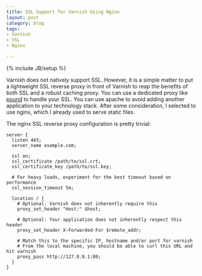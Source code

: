 ```yaml
---
title: SSL Support for Varnish Using Nginx
layout: post
category: blog
tags:
- Varnish
- SSL
- Nginx

---
```

{% include JB/setup %}

Varnish does not natively support SSL. However, it is a simple matter to put a lightweight SSL reverse proxy in front of Varnish to reap the benefits of both SSL and a robust caching proxy. You can use a dedicated proxy like [pound](http://www.apsis.ch/pound) to handle your SSL. You can use apache to avoid adding another application to your technology stack. After some consideration, I selected to use nginx, which I already used to serve static files.

The nginx SSL reverse proxy configuration is pretty trivial:

````
server {
  listen 443;
  server_name example.com;

  ssl on;
  ssl_certificate /path/to/ssl.crt;
  ssl_certificate_key /path/to/ssl.key;
  
  # For heavy loads, experiment for the best timeout based on performance
  ssl_session_timeout 5m;

  location / {
    # Optional: Varnish does not inherently require this
    proxy_set_header "Host:" $host; 
    
    # Optional: Your application does not inherently respect this header
    proxy_set_header X-Forwarded-For $remote_addr;
    
    # Match this to the specific IP, hostname and/or port for varnish
    # From the local machine, you should be able to curl this URL and hit varnish
    proxy_pass http://127.0.0.1:80;
  }
}
````
